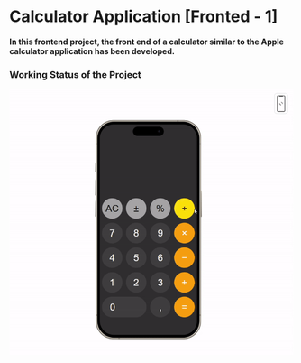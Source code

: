 # Calculator Application [Fronted - 1]

**In this frontend project, the front end of a calculator similar to the Apple calculator application has been developed.**

### Working Status of the Project

![Calculator Application](https://github.com/0nurDinc/Calculator/blob/main/app.gif)
 
